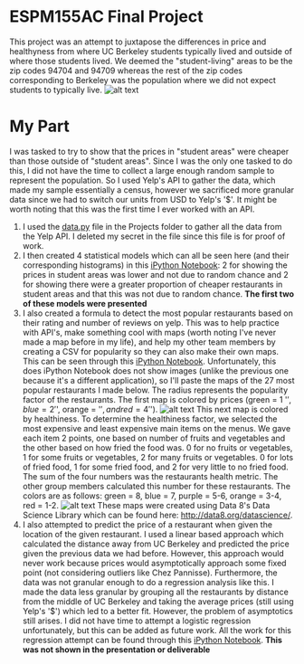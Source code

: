 # ESPM155AC Final Project
This project was an attempt to juxtapose the differences in price and healthyness from where UC Berkeley students typically lived and outside of where those students lived. We deemed the "student-living" areas to be the zip codes 94704 and 94709 whereas the rest of the zip codes corresponding to Berkeley was the population where we did not expect students to typically live.
![alt text](https://raw.githubusercontent.com/cameronmalloy/ESPM155AC/master/zipcodesfinal.png)
# My Part
I was tasked to try to show that the prices in "student areas" were cheaper than those outside of "student areas". Since I was the only one tasked to do this, I did not have the time to collect a large enough random sample to represent the population. So I used Yelp's API to gather the data, which made my sample essentially a census, however we sacrificed more granular data since we had to switch our units from USD to Yelp's '$'. It might be worth noting that this was the first time I ever worked with an API.
1. I used the [data.py](Project/data.py) file in the Projects folder to gather all the data from the Yelp API. I deleted my secret in the file since this file is for proof of work.
2. I then created 4 statistical models which can all be seen here (and their corresponding histograms) in this [iPython Notebook](ESPM155ACProject.ipynb): 2 for showing the prices in student areas was lower and not due to random chance and 2 for showing there were a greater proportion of cheaper restaurants in student areas and that this was not due to random chance. **The first two of these models were presented**
3. I also created a formula to detect the most popular restaurants based on their rating and number of reviews on yelp. This was to help practice with API's, make something cool with maps (worth noting I've never made a map before in my life), and help my other team members by creating a CSV for popularity so they can also make their own maps. This can be seen through this [iPython Notebook](Popularity+Map.ipynb). Unfortunately, this does iPython Notebook does not show images (unlike the previous one because it's a different application), so I'll paste the maps of the 27 most popular restaurants I made below. The radius represents the popularity factor of the restaurants. The first map is colored by prices (green = 1 '$', blue = 2 '$', orange = '$', and red = 4 '$').
![alt text](https://raw.githubusercontent.com/cameronmalloy/ESPM155AC/master/popularity%20price%20map.png)
This next map is colored by healthiness. To determine the healthiness factor, we selected the most expensive and least expensive main items on the menus. We gave each item 2 points, one based on number of fruits and vegetables and the other based on how fried the food was. 0 for no fruits or vegetables, 1 for some fruits or vegetables, 2 for many fruits or vegetables. 0 for lots of fried food, 1 for some fried food, and 2 for very little to no fried food. The sum of the four numbers was the restaurants health metric.
The other group members calculated this number for these restaurants. The colors are as follows: green = 8, blue = 7, purple = 5-6, orange = 3-4, red = 1-2.
![alt text](https://raw.githubusercontent.com/cameronmalloy/ESPM155AC/master/popularity%20health%20map.png)
These maps were created using Data 8's Data Science Library which can be found here: http://data8.org/datascience/.
4. I also attempted to predict the price of a restaurant when given the location of the given restaurant. I used a linear based approach which calculated the distance away from UC Berkeley and predicted the price given the previous data we had before. However, this approach would never work because prices would asymptotically approach some fixed point (not considering outliers like Chez Pannisse). Furthermore, the data was not granular enough to do a regression analysis like this. I made the data less granular by grouping all the restaurants by distance from the middle of UC Berkeley and taking the average prices (still using Yelp's '$') which led to a better fit. However, the problem of asymptotics still arises. I did not have time to attempt a logistic regression unfortunately, but this can be added as future work. All the work for this regression attempt can be found through this [iPython Notebook](ESPM155ACFinalProjectRegressionAvg.ipynb). **This was not shown in the presentation or deliverable**
